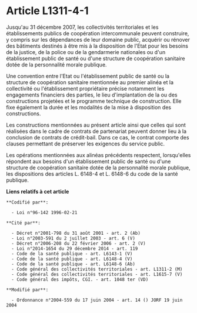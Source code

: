 # Article L1311-4-1

Jusqu'au 31 décembre 2007, les collectivités territoriales et les établissements publics de coopération intercommunale
peuvent construire, y compris sur les dépendances de leur domaine public, acquérir ou rénover des bâtiments destinés à être
mis à la disposition de l'Etat pour les besoins de la justice, de la police ou de la gendarmerie nationales ou d'un
établissement public de santé ou d'une structure de coopération sanitaire dotée de la personnalité morale publique.

Une convention entre l'Etat ou l'établissement public de santé ou la structure de coopération sanitaire mentionnée au premier
alinéa et la collectivité ou l'établissement propriétaire précise notamment les engagements financiers des parties, le lieu
d'implantation de la ou des constructions projetées et le programme technique de construction. Elle fixe également la durée
et les modalités de la mise à disposition des constructions.

Les constructions mentionnées au présent article ainsi que celles qui sont réalisées dans le cadre de contrats de partenariat
peuvent donner lieu à la conclusion de contrats de crédit-bail. Dans ce cas, le contrat comporte des clauses permettant de
préserver les exigences du service public.

Les opérations mentionnées aux alinéas précédents respectent, lorsqu'elles répondent aux besoins d'un établissement public de
santé ou d'une structure de coopération sanitaire dotée de la personnalité morale publique, les dispositions des articles L.
6148-4 et L. 6148-6 du code de la santé publique.

**Liens relatifs à cet article**

	**Codifié par**:

	  - Loi n°96-142 1996-02-21

	**Cité par**:

	  - Décret n°2001-798 du 31 août 2001 - art. 2 (Ab)
	  - Loi n°2003-591 du 2 juillet 2003 - art. 6 (V)
	  - Décret n°2006-208 du 22 février 2006 - art. 2 (V)
	  - Loi n°2014-1654 du 29 décembre 2014 - art. 119
	  - Code de la santé publique - art. L6143-1 (V)
	  - Code de la santé publique - art. L6148-4 (V)
	  - Code de la santé publique - art. L6148-6 (Ab)
	  - Code général des collectivités territoriales - art. L1311-2 (M)
	  - Code général des collectivités territoriales - art. L1615-7 (V)
	  - Code général des impôts, CGI. - art. 1048 ter (VD)

	**Modifié par**:

	  - Ordonnance n°2004-559 du 17 juin 2004 - art. 14 () JORF 19 juin 2004

